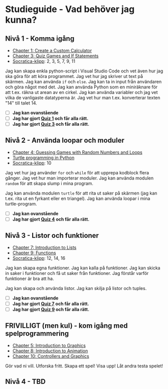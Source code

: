 # Studieguide - Vad behöver jag kunna?

## Nivå 1 - Komma igång

* [Chapter 1: Create a Custom Calculator](http://programarcadegames.com/index.php?chapter=python_as_calculator)
* [Chapter 3: Quiz Games and If Statements](http://programarcadegames.com/index.php?chapter=conditional_statements)
* [Socratica-klipp](https://www.youtube.com/playlist?list=PLi01XoE8jYohWFPpC17Z-wWhPOSuh8Er-): 2, 3, 5, 7, 9, 11

Jag kan skapa enkla python-script i Visual Studio Code och vet även hur jag ska göra för att köra programmet. Jag vet hur jag skriver ut text på skärmen. Jag kan använda `if` och `else`. Jag kan ta in input från användaren och göra något med det. Jag kan använda Python som en miniräknare för att t.ex. räkna ut arean av en cirkel. Jag kan använda variabler och jag vet vilka de vanligaste datatyperna är. Jag vet hur man t.ex. konverterar texten "14" till talet 14.

- [ ] **Jag kan ovanstående**
- [ ] **Jag har gjort [Quiz 1](http://programarcadegames.com/quiz/quiz.php?file=python_as_calculator) och får alla rätt.**
- [ ] **Jag har gjort [Quiz 3](http://programarcadegames.com/quiz/quiz.php?file=python_as_calculator) och får alla rätt.**

## Nivå 2 - Använda loopar och moduler
* [Chapter 4: Guessing Games with Random Numbers and Loops](http://programarcadegames.com/index.php?chapter=conditional_statements)
* [Turtle programming in Python](https://www.tutorialspoint.com/turtle-programming-in-python)
* [Socratica-klipp](https://www.youtube.com/playlist?list=PLi01XoE8jYohWFPpC17Z-wWhPOSuh8Er-): 10

Jag vet hur jag använder `for` och `while` för att upprepa kodblock flera gånger. Jag vet hur man importerar moduler. Jag kan använda modulen `random` för att skapa slump i mina program.

Jag kan använda modulen `turtle` för att rita ut saker på skärmen (jag kan t.ex. rita ut en fyrkant eller en triangel). Jag kan använda loopar i mina turtle-program.

- [ ] **Jag kan ovanstående**
- [ ] **Jag har gjort [Quiz 4](http://programarcadegames.com/quiz/quiz.php?file=loops) och får alla rätt.**

## Nivå 3 - Listor och funktioner
* [Chapter 7: Introduction to Lists](http://programarcadegames.com/index.php?chapter=introduction_to_lists)
* [Chapter 9: Functions](http://programarcadegames.com/index.php?chapter=functions)
* [Socratica-klipp](https://www.youtube.com/playlist?list=PLi01XoE8jYohWFPpC17Z-wWhPOSuh8Er-): 12, 14, 16

Jag kan skapa egna funktioner. Jag kan kalla på funktioner. Jag kan skicka in saker i funktioner och få ut saker från funktioner. Jag förstår varför funktioner är bra att ha.

Jag kan skapa och använda listor. Jag kan skilja på listor och tuples.

- [ ] **Jag kan ovanstående**
- [ ] **Jag har gjort [Quiz 7](http://programarcadegames.com/quiz/quiz.php?file=lists) och får alla rätt.**
- [ ] **Jag har gjort [Quiz 9](http://programarcadegames.com/quiz/quiz.php?file=functions) och får alla rätt.**

## FRIVILLIGT (men kul) - kom igång med spelprogrammering
* [Chapter 5: Introduction to Graphics](http://programarcadegames.com/index.php?chapter=introduction_to_graphics)
* [Chapter 8: Introduction to Animation](http://programarcadegames.com/index.php?chapter=introduction_to_animation)
* [Chapter 10: Controllers and Graphics](http://programarcadegames.com/index.php?chapter=controllers_and_graphics)

Gör vad ni vill. Utforska fritt. Skapa ett spel! Visa upp! Låt andra testa spelet!

## Nivå 4 - TBD
